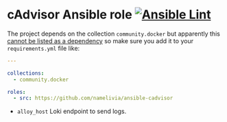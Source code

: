 # cAdvisor Ansible role [![Ansible Lint](https://github.com/namelivia/ansible-cadvisor/actions/workflows/ansible-lint.yml/badge.svg)](https://github.com/namelivia/ansible-cadvisor/actions/workflows/ansible-lint.yml)

The project depends on the collection `community.docker` but apparently this [cannot be listed as a dependency](https://github.com/ansible/ansible/issues/62847) so make sure you add it to your `requirements.yml` file like:

```yml
---

collections:
  - community.docker

roles:
  - src: https://github.com/namelivia/ansible-cadvisor
```

 - `alloy_host` Loki endpoint to send logs.

